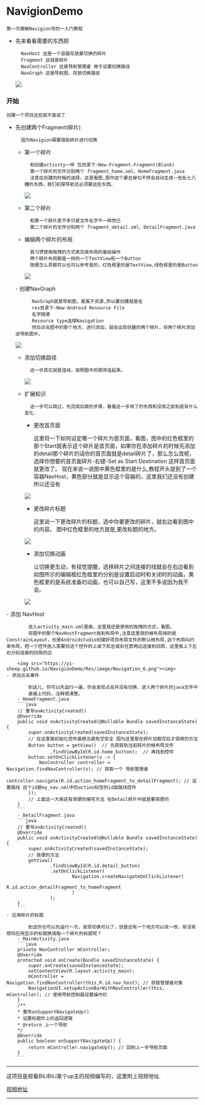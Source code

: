 # NavigionDemo

    第一次接触Navigion写的一入门教程
- 先来看看需要的东西把
        
        NavHost 这是一个容器存放要切换的碎片
        Fragment 这就是碎片
        NavController 这是导航管理者 用于设置切换路径
        NavGraph 这是导航图，存放切换路径

    <img src="https://yi-sheep.github.io/NavigionDemo/Res/image/Navigation_1.png"><img>

### 开始
    创建一个项目这些就不废话了
- 先创建两个Fragment(碎片)

        因为Navigion需要借助碎片进行切换
    - 第一个碎片

            和创建activity一样 包目录下-New-Fragment-Fragment(Blank)
            第一个碎片的文件分别两个 fragment_home.xml、HomeFragment.java
            注意在创建的时候的选择，这里看图,图中这个要去掉勾不然会自动生成一些乱七八糟的东西，我们初探导航还必须要这些东西。

        <img src="https://yi-sheep.github.io/NavigionDemo/Res/image/Navigation_2.png"><img>
    - 第二个碎片

            和第一个碎片差不多只是文件名字不一样而已
            第二个碎片的文件分别两个 fragment_detail.xml、DetailFragment.java
    - 编辑两个碎片的布局

            我习惯使用拖拽的方式来完成布局的基础操作
            两个碎片布局都是一样的一个TextView和一个Button
            随便怎么弄都可以也可以参考我的，红色框里的是TextView,绿色框里的是Button

        <img src="https://yi-sheep.github.io/NavigionDemo/Res/image/Navigation_8.png"><img>
   <span id="NavGraph"/>
    - 创建NavGraph

            NavGraph就是导航图，是属于资源,所以要创建就是在
            res目录下-New-Android Resource File
            名字随便
            Resource type选择Navigation
            然后点击图中的那个地方，进行添加，就会出现创建的两个碎片，将两个碎片添加进导航图中。

    <img src="https://yi-sheep.github.io/NavigionDemo/Res/image/Navigation_3.png"><img>
        
    - 添加切换路径

            这一步其实就是连线，按照图中的顺序连起来。

        <img src="https://yi-sheep.github.io/NavigionDemo/Res/image/Navigation_5.png"><img>
    - 扩展知识

            这一步可以跳过，先完成后面的步骤，看看这一步改了的东西和没改之前到底有什么变化.
        - 更改首页面

            这里将一下如何设定哪一个碎片为首页面，看图，图中的红色框里的那个Start就表示这个碎片是首页面，如果你在添加碎片的时候先添加的detail那个碎片的话你的首页面就是detail碎片了，那么怎么改呢，选择你想要的首页面碎片-右键-Set as Start Destination 这样首页面就更改了。
            现在来说一说图中黄色框里的是什么,教程开头提到了一个容器NavHost，黄色部分就是显示这个容器的，这里我们还没有创建所以还没有

        <img src="https://yi-sheep.github.io/NavigionDemo/Res/image/Navigation_4.png"><img>

        - 更改碎片标题
        
            这里说一下更改碎片的标题，选中你要更改的碎片，就右边看到图中的内容。
            图中红色框里的地方就是,更改标题的地方。

        <img src="https://yi-sheep.github.io/NavigionDemo/Res/image/Navigation_7.png"><img>

        - 添加切换动画

            让切换更生动，有视觉提醒，选择碎片之间连接的线就会在右边看到如图所示的编辑框红色框里的分别是设置启动时和关闭时的动画，黄色框里的是系统准备的动画，也可以自己写，这里不多说因为我不会。

        <img src="https://yi-sheep.github.io/NavigionDemo/Res/image/Navigation_9.png"><img>
<span id="NavHost"/>
    - 添加 NavHost

            进入activity_main.xml里面，这里我还是使用的拖拽的方式，看图。
            将图中的那个NavHostFragment拖到布局中,注意这里我的根布局用的是ConstrainLayout，也是Androidstudio创建好项目布局文件的默认根布局,这个布局叫约束布局，把一个控件拖入需要将这个控件的上或下和左或右任意两边连接到四周，这里我上下左右分别连接的四周的边
            
        <img src="https://yi-sheep.github.io/NavigionDemo/Res/image/Navigation_6.png"><img>
    - 添加点击事件

            到这儿，你可以先运行一遍，你会发现点击并没有切换，进入两个碎片的java文件中
            直接上代码，注释很清楚。
        - HomeFragment.java
        ```java
        // 重写onActivityCreated()
        @Override
        public void onActivityCreated(@Nullable Bundle savedInstanceState) {
            super.onActivityCreated(savedInstanceState);
            // 在这里面初始化控件最稳当避免空安全 因为这里是在碎片加载完后才调用的方法
            Button button = getView()  // 先获取到当前碎片的根布局文件
                    .findViewById(R.id.home_button);  // 再找到控件
            button.setOnClickListener(v -> {
                NavController controller = Navigation.findNavController(v); // 获取一个 导航管理者
                controller.navigate(R.id.action_homeFragment_to_detailFragment); // 设  置路线 这个id是my_nav.xml中的action标签的id就路线控件
            });
            // 上面这一大串还有简便的编写方法 在Detail碎片中就是要简便的
        }
        ```
        - DetailFragment.java
        ```java
        // 重写onActivityCreated()
        @Override
        public void onActivityCreated(@Nullable Bundle savedInstanceState) {
            super.onActivityCreated(savedInstanceState);
            // 简便的方法
            getView()
                    .findViewById(R.id.detail_button)
                    .setOnClickListener(
                            Navigation.createNavigateOnClickListener(
                                    R.id.action_detailFragment_to_homeFragment
                            )
                    );
        }
        ```
    - 应用碎片的标题

            到这你也可以先运行一次，发现切换可以了，但是还有一个地方可以改一改，有没有想将应用显示的标题换成每一个碎片的标题呢？
        - MainActivity.java
        ```java
        private NavController mController;
        @Override
        protected void onCreate(Bundle savedInstanceState) {
            super.onCreate(savedInstanceState);
            setContentView(R.layout.activity_main);
            mController = Navigation.findNavController(this,R.id.nav_host); // 获取管理者对象
            NavigationUI.setupActionBarWithNavController(this, mController); // 使用导航控制器设置操作栏
        }
        /**
        * 重写onSupportNavigateUp()
        * 设置标题栏上的返回逻辑
        * @return 上一个导航
        */
        @Override
        public boolean onSupportNavigateUp() {
            return mController.navigateUp(); // 回到上一步导航页面
        }
        ```
---
这项目是观看BiLiBiLi某个up主的视频编写的，这里附上视频地址.

[视频地址](https://www.bilibili.com/video/av57646155/?spm_id_from=333.788.videocard.0)

---
